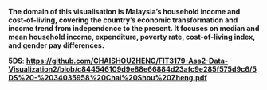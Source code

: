 **The domain of this visualisation is Malaysia’s household income and cost-of-living, covering the country’s economic transformation and income trend from independence to the present. It focuses on median and mean household income, expenditure, poverty rate, cost-of-living index, and gender pay differences.**


**5DS**: **https://github.com/CHAISHOUZHENG/FIT3179-Ass2-Data-Visualization2/blob/c844546109d9e88e66884d23afc9e285f575d9c6/5DS%20-%2034035958%20Chai%20Shou%20Zheng.pdf**

